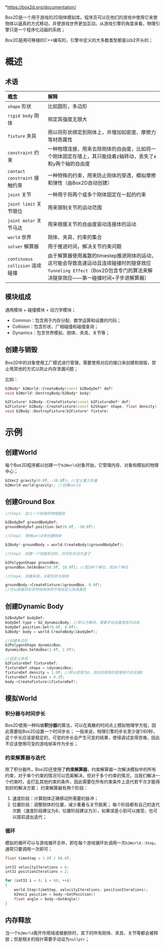 *https://box2d.org/documentation/

Box2D是一个用于游戏的2D刚体模拟库。程序员可以在他们的游戏中使用它来使物体以逼真的方式移动，并使游戏世界更加互动。从游戏引擎的角度来看，物理引擎只是一个程序化动画的系统；

Box2D是用可移植的C++编写的，引擎中定义的大多数类型都是以b2开头的；

# 概述

## 术语

|概念|解释|
|:-|:-|
|`shape` 形状|比如圆形，多边形|
|`rigid body` 刚体|规定其强度无限大|
|`fixture` 夹具|用以将形状绑定到刚体上，并增加如密度、摩擦力等材质属性|
|`constraint` 约束|一种物理连接，用来去除刚体的自由度，比如将一个刚体固定在墙上，其只能绕着z轴转动，丢失了x和y两个轴的自由度|
|`contact constraint` 接触约束|一种特殊的约束，用来防止刚体的穿透，模拟摩擦和弹性（由Box2D自动创建）|
|`joint` 关节|一种用于将两个或多个刚体固定在一起的约束|
|`joint limit` 关节限位|用来限制关节的运动范围|
|`joint motor` 关节马达|用来根据关节的自由度驱动连接体的运动|
|`world` 世界|刚体、夹具、约束的集合|
|`solver` 解算器|用于推进时间，解决关节约束问题|
|`continuous collision` 连续碰撞|由于解算器使用离散的timestep推进刚体的运动，这可能会导致高速运动且连续碰撞时的隧穿效应`Tunneling Effect`（Box2D包含专门的算法来解决隧穿效应——第一碰撞时间+子步进解算器）|
## 模块组成

通用模块 + 碰撞模块 + 动力学模块；

- Common：包含用于内存分配、数学运算和设置的代码；
- Collision：包含形状、广相碰撞和碰撞查询；
- Dynamics：包含世界模拟、刚体、夹具、关节等；

## 创建与销毁

Box2D中的对象使用工厂模式进行管理，需要使用对应的接口来创建和销毁，禁止用其他的方式以防止内存泄漏问题；

比如：
```c++
b2Body* b2World::CreateBody(const b2BodyDef* def)
void b2World::DestroyBody(b2Body* body)

b2Fixture* b2Body::CreateFixture(const b2FixtureDef* def)
b2Fixture* b2Body::CreateFixture(const b2Shape* shape, float density)
void b2Body::DestroyFixture(b2Fixture* fixture)
```

# 示例

## 创建World

每个Box2D程序都以创建一个`b2World`对象开始，它管理内存、对象和模拟的物理中心；

```c++
b2Vec2 gravity(0.0f, -10.0f); //定义重力矢量
b2World world(gravity); //创建world
```

## 创建Ground Box

```c++
//Step1. 定义一个刚体的物理属性

b2BodyDef groundBodyDef;
groundBodyDef.position.Set(0.0f, -10.0f);

//Step2. 使用world来创建刚体

b2Body* groundBody = world.CreateBody(&groundBodyDef); 

//Step3. 创建一个地面多边形，并将形状设为盒子

b2PolygonShape groundBox;
groundBox.SetAsBox(50.0f, 10.0f); //宽100个单位，高20个单位

//Step4. 创建夹具，关联形状与刚体

groundBody->CreateFixture(&groundBox, 0.0f); 
//可以直接将形状传给刚体而不用自定义夹具属性

```

## 创建Dynamic Body

```c++
b2BodyDef bodyDef;
bodyDef.type = b2_dynamicBody; //默认为静态，需要手动设置类型为动态
bodyDef.position.Set(0.0f, 4.0f);
b2Body* body = world.CreateBody(&bodyDef);

//创建多边形
b2PolygonShape dynamicBox;
dynamicBox.SetAsBox(1.0f, 1.0f);

//自定义夹具
b2FixtureDef fixtureDef;
fixtureDef.shape = &dynamicBox;
fixtureDef.density = 1.0f; //默认密度为0，但动态刚体的密度绝不应该是0
fixtureDef.friction = 0.3f;
body->CreateFixture(&fixtureDef);
```

## 模拟World

### 积分器与时间步长

Box2D使用一种叫做**积分器**的算法，可以在离散的时间点上模拟物理学方程，因此需要给Box2D设置一个时间步长；
一般来说，物理引擎的步长至少是1/60秒，这个步长应该是稳定的，可变的步长会产生可变的结果，使得调试变得苦难，因此不应该使用可变的游戏帧率作为步长；

### 约束解算器与迭代

除了积分器外，Box2D还使用了**约束解算器**，约束解算器一次解决模拟中的所有约束，对于单个约束的情况可以完美解决，但对于多个约束的情况，当我们解决一个约束时，会打乱其他约束的条件，因此需要在所有约束条件上迭代若干次才能得到好的解决方案；
约束解算器有两个阶段：
1. 速度阶段：计算刚体正确移动所需要的脉冲；
2. 位置阶段：调整刚体的位置，减少重叠与关节脱离；
每个阶段都有自己的迭代次数（速度阶段建议为8，位置阶段建议为3），如果误差小到可以接受，也可以提前退出迭代；

### 循环

模拟的循环可以与游戏循环合并，即在每个游戏循环处调用一次`b2World::Step`，通常只要调用一次即可；

```c++
float timeStep = 1.0f / 60.0f;

int32 velocityIterations = 6;
int32 positionIterations = 2;

for (int32 i = 0; i < 60; ++i)
{
	world.Step(timeStep, velocityIterations, positionIterations);
	b2Vec2 position = body->GetPosition()
	float angle = body->GetAngle()
}
```

## 内存释放

当一个`b2World`离开作用域或被删除时，其下的所有刚体、夹具、关节等都会被释放；但是相关的指针需要手动设为`nullptr`；